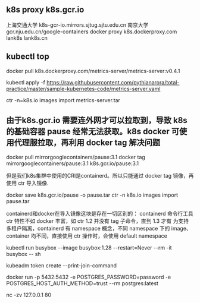 ## k8s proxy k8s.gcr.io 
上海交通大学 k8s-gcr-io.mirrors.sjtug.sjtu.edu.cn
南京大学 gcr.nju.edu.cn/google-containers
docker proxy k8s.dockerproxy.com
lank8s lank8s.cn

## kubectl top

docker pull k8s.dockerproxy.com/metrics-server/metrics-server:v0.4.1

kubectl apply -f https://raw.githubusercontent.com/pythianarora/total-practice/master/sample-kubernetes-code/metrics-server.yaml

ctr -n=k8s.io images import metrics-server.tar

## 由于k8s.gcr.io 需要连外网才可以拉取到，导致 k8s 的基础容器 pause 经常无法获取。k8s docker 可使用代理服拉取，再利用 docker tag 解决问题

docker pull mirrorgooglecontainers/pause:3.1
docker tag mirrorgooglecontainers/pause:3.1 k8s.gcr.io/pause:3.1

但是我们k8s集群中使用的CRI是containerd。所以只能通过 docker tag 镜像，再使用 ctr 导入镜像.

docker save k8s.gcr.io/pause -o pause.tar
ctr -n k8s.io images import pause.tar

containerd和docker在导入镜像这块是存在一切区别的：
containerd 命令行工具 ctr 特性不如 docker 丰富，如 ctr 1.2 并没有 tag 子命令，直到 1.3 才有
为支持多租户隔离，containerd 有 namespace 概念，不同 namespace 下的 image、container 均不同，直接使用 ctr 操作时，会使用 default namespace



kubectl run busybox --image busybox:1.28 --restart=Never --rm -it busybox -- sh

kubeadm token create --print-join-command

docker run -p 5432:5432 -e POSTGRES_PASSWORD=password -e POSTGRES_HOST_AUTH_METHOD=trust --rm postgres:latest

nc -zv 127.0.0.1 80
